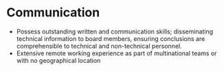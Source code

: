 # Communication

-	Possess outstanding written and communication skills; disseminating technical information to board members, ensuring conclusions are comprehensible to technical and non-technical personnel. 
-	Extensive remote working experience as part of multinational teams or with no geographical location

